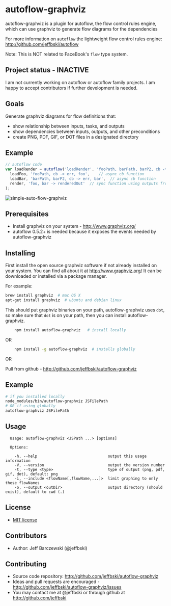 # autoflow-graphviz

autoflow-graphviz is a plugin for autoflow, the flow control rules engine, which can use graphviz to generate flow diagrams for the dependencies

For more information on `autoflow` the lightweight flow control rules engine:  http://github.com/jeffbski/autoflow

Note: This is NOT related to FaceBook's `flow` type system.

## Project status - INACTIVE

I am not currently working on autoflow or autoflow family projects. I am happy to accept contributors if further development is needed.

## Goals

Generate graphviz diagrams for flow definitions that:

 - show relationship between inputs, tasks, and outputs
 - show dependencies between inputs, outputs, and other preconditions
 - create PNG, PDF, GIF, or DOT files in a designated directory

## Example

```js
// autoflow code
var loadRender = autoflow('loadRender', 'fooPath, barPath, barP2, cb -> err, renderedOut',
  loadFoo, 'fooPath, cb -> err, foo',    // async cb function
  loadBar, 'barPath, barP2, cb -> err, bar',  // async cb function
  render, 'foo, bar -> renderedOut'  // sync function using outputs from first two
);
```

![simple-auto-flow-graphviz](https://cloud.githubusercontent.com/assets/5689/22215357/aebf11e2-e160-11e6-86ba-e14f9bfe2f7b.png)

## Prerequisites

 - Install graphviz on your system - http://www.graphviz.org/
 - autoflow 0.5.2+ is needed because it exposes the events needed by autoflow-graphviz

## Installing

First install the open source graphviz software if not already installed on your system. You can find all about it at http://www.graphviz.org/
It can be downloaded or installed via a package manager.

For example:

```bash
brew install graphviz  # mac OS X
apt-get install graphviz  # ubuntu and debian linux
```

This should put graphviz binaries on your path, autoflow-graphviz uses `dot`, so make sure that `dot` is on your path, then you can install autoflow-graphviz.


```bash
    npm install autoflow-graphviz   # install locally
```

OR

```bash
    npm install -g autoflow-graphviz  # installs globally
```

OR

Pull from github - http://github.com/jeffbski/autoflow-graphviz


## Example

```bash
# if you installed locally
node_modules/bin/autoflow-graphviz JSFilePath
# OR if using globally
autoflow-graphviz JSFilePath
```

## Usage

```
  Usage: autoflow-graphviz <JSPath ...> [options]

  Options:

    -h, --help                               output this usage information
    -V, --version                            output the version number
    -t, --type <type>                        type of output (png, pdf, gif, dot), default: png
    -i, --include <flowName[,flowName,...]>  limit graphing to only these flowNames
    -o, --output <outDir>                    output directory (should exist), default to cwd (.)
```


## License

 - [MIT license](http://github.com/jeffbski/autoflow-graphviz/raw/master/LICENSE)

## Contributors

 - Author: Jeff Barczewski (@jeffbski)

## Contributing

 - Source code repository: http://github.com/jeffbski/autoflow-graphviz
 - Ideas and pull requests are encouraged  - http://github.com/jeffbski/autoflow-graphviz/issues
 - You may contact me at @jeffbski or through github at http://github.com/jeffbski
